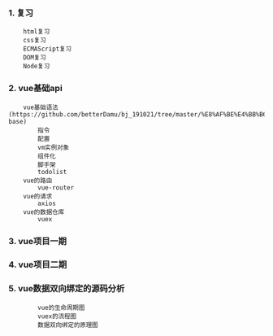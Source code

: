 ### 1. 复习
        html复习
        css复习
        ECMAScript复习
        DOM复习
        Node复习
### 2. vue基础api
        vue基础语法(https://github.com/betterDamu/bj_191021/tree/master/%E8%AF%BE%E4%BB%B6/vue/01_vue-base)
            指令
            配置
            vm实例对象
            组件化
            脚手架
            todolist
        vue的路由
            vue-router
        vue的请求
            axios
        vue的数据仓库
            vuex
### 3. vue项目一期
### 4. vue项目二期
### 5. vue数据双向绑定的源码分析
            vue的生命周期图
            vuex的流程图
            数据双向绑定的原理图